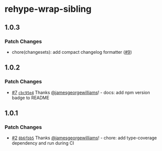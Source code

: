 # rehype-wrap-sibling

## 1.0.3

### Patch Changes

- chore(changesets): add compact changelog formatter ([#9](https://github.com/jamesgeorgewilliams/rehype-wrap-sibling/pull/9))

## 1.0.2

### Patch Changes

- [#7](https://github.com/jamesgeorgewilliams/rehype-wrap-sibling/pull/7) [`cbc95e4`](https://github.com/jamesgeorgewilliams/rehype-wrap-sibling/commit/cbc95e446e758ac8037b6414e2023da14e33b0d3) Thanks [@jamesgeorgewilliams](https://github.com/jamesgeorgewilliams)! - docs: add npm version badge to README

## 1.0.1

### Patch Changes

- [#2](https://github.com/jamesgeorgewilliams/rehype-wrap-sibling/pull/2) [`8b6fbb5`](https://github.com/jamesgeorgewilliams/rehype-wrap-sibling/commit/8b6fbb542e5885f8ba1c74458197c46e2e133d4a) Thanks [@jamesgeorgewilliams](https://github.com/jamesgeorgewilliams)! - chore: add type-coverage dependency and run during CI
